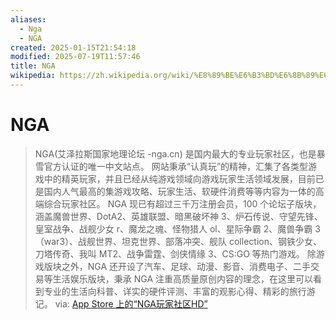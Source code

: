 ```yaml
---
aliases:
  - Nga
  - NGA
created: 2025-01-15T21:54:18
modified: 2025-07-19T11:57:46
title: NGA
wikipedia: https://zh.wikipedia.org/wiki/%E8%89%BE%E6%B3%BD%E6%8B%89%E6%96%AF%E5%9B%BD%E5%AE%B6%E5%9C%B0%E7%90%86
---
```


# NGA

> NGA(艾泽拉斯国家地理论坛 -nga.cn) 是国内最大的专业玩家社区，也是暴雪官方认证的唯一中文站点。
  网站秉承“认真玩”的精神，汇集了各类型游戏中的精英玩家，并且已经从纯游戏领域向游戏玩家生活领域发展，目前已是国内人气最高的集游戏攻略、玩家生活、软硬件消费等等内容为一体的高端综合玩家社区。
  NGA 现已有超过三千万注册会员，100 个论坛子版块，涵盖魔兽世界、DotA2、英雄联盟、暗黑破坏神 3、炉石传说、守望先锋、皇室战争、战舰少女 r、魔龙之魂、怪物猎人 ol、星际争霸 2、魔兽争霸 3（war3）、战舰世界、坦克世界、部落冲突、舰队 collection、钢铁少女、刀塔传奇、我叫 MT2、战争雷霆、剑侠情缘 3、CS:GO 等热门游戏。
  除游戏版块之外，NGA 还开设了汽车、足球、动漫、影音、消费电子、二手交易等生活娱乐版块，秉承 NGA 注重高质量原创内容的理念，在这里可以看到专业的生活向科普、详实的硬件评测、丰富的观影心得、精彩的旅行游记。
  via: [App Store 上的“NGA玩家社区HD”](https://apps.apple.com/cn/app/nga%E7%8E%A9%E5%AE%B6%E7%A4%BE%E5%8C%BAhd/id959860099)
